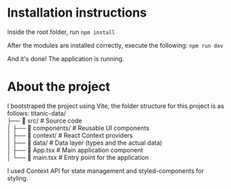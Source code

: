 # Installation instructions
Inside the root folder, run
`npm install`

After the modules are installed correctly, execute the following:
`npm run dev`

And it's done! The application is running.

# About the project
I bootstraped the project using Vite, the folder structure for this project is as follows:
titanic-data/   
├── 📁 src/                  # Source code  
│   ├── 📁 components/       # Reusable UI components  
│   ├── 📁 context/          # React Context providers  
│   ├── 📁 data/             # Data layer (types and the actual data)  
│   ├── 📄 App.tsx           # Main application component  
│   └── 📄 main.tsx          # Entry point for the application  

I used Context API for state management and styled-components for styling.
